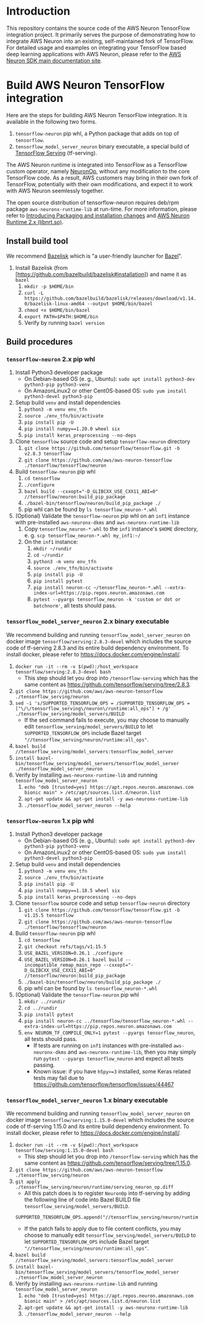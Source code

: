 # Introduction
This repository contains the source code of the AWS Neuron TensorFlow integration project.
It primarily serves the purpose of demonstrating how to integrate AWS Neuron into an existing,
self-maintained fork of TensorFlow. For detailed usage and examples on integrating your
TensorFlow based deep learning applications with AWS Neuron, please refer to the
[AWS Neuron SDK main documentation site](https://github.com/aws/aws-neuron-sdk/tree/master/docs/tensorflow-neuron).

# Build AWS Neuron TensorFlow integration
Here are the steps for building AWS Neuron TensorFlow integration.
It is available in the following two forms.
1. `tensorflow-neuron` pip whl, a Python package that adds on top of `tensorflow`.
1. `tensorflow_model_server_neuron` binary executable, a special build of
[TensorFlow Serving](https://github.com/tensorflow/serving) (tf-serving).

The AWS Neuron runtime is integrated into TensorFlow as a TensorFlow custom operator,
namely [NeuronOp](https://github.com/aws/aws-neuron-tensorflow/blob/main/runtime/ops/neuron_op.cc),
without any modification to the core TensorFlow code. As a result, AWS customers may
bring in their own fork of TensorFlow, potentially with their own modifications,
and expect it to work with AWS Neuron seemlessly together.

The open source distribution of tensorflow-neuron requires deb/rpm package
`aws-neuronx-runtime-lib` at run-time. For more information, please refer to
[Introducing Packaging and installation changes](https://awsdocs-neuron.readthedocs-hosted.com/en/latest/general/announcements/neuron2.x/neuron230-packages-changes.html)
and
[AWS Neuron Runtime 2.x (libnrt.so)](https://awsdocs-neuron.readthedocs-hosted.com/en/latest/neuron-guide/appnotes/neuron-components/introducing-libnrt.html#introduce-libnrt).

## Install build tool
We recommend [Bazelisk](https://github.com/bazelbuild/bazelisk)
which is "a user-friendly launcher for [Bazel](https://bazel.build/)".
1. Install Bazelisk (from [https://github.com/bazelbuild/bazelisk#installation]) and name it as `bazel`
    1. `mkdir -p $HOME/bin`
    1. `curl -L https://github.com/bazelbuild/bazelisk/releases/download/v1.14.0/bazelisk-linux-amd64 --output $HOME/bin/bazel`
    1. `chmod +x $HOME/bin/bazel`
    1. `export PATH=$PATH:$HOME/bin`
    1. Verify by running `bazel version`

## Build procedures
### `tensorflow-neuron` 2.x pip whl
1. Install Python3 developer package
    - On Debian-based OS (e. g., Ubuntu): `sudo apt install python3-dev python3-pip python3-venv`
    - On AmazonLinux2 or other CentOS-based OS: `sudo yum install python3-devel python3-pip`
1. Setup build `venv` and install dependencies
    1. `python3 -m venv env_tfn`
    1. `source ./env_tfn/bin/activate`
    1. `pip install pip -U`
    1. `pip install numpy==1.20.0 wheel six`
    1. `pip install keras_preprocessing --no-deps`
1. Clone `tensorflow` source code and setup `tensorflow-neuron` directory
    1. `git clone https://github.com/tensorflow/tensorflow.git -b v2.8.3 tensorflow`
    1. `git clone https://github.com/aws/aws-neuron-tensorflow ./tensorflow/tensorflow/neuron`
1. Build `tensorflow-neuron` pip whl
    1. `cd tensorflow`
    1. `./configure`
    1. `bazel build --cxxopt="-D_GLIBCXX_USE_CXX11_ABI=0" //tensorflow/neuron:build_pip_package`
    1. `./bazel-bin/tensorflow/neuron/build_pip_package ./`
    1. pip whl can be found by `ls tensorflow_neuron-*.whl`
1. (Optional) Validate the `tensorflow-neuron` pip whl on an `inf1` instance with pre-installed `aws-neuronx-dkms` and `aws-neuronx-runtime-lib`
    1. Copy `tensorflow_neuron-*.whl` to the `inf1` instance's `$HOME` directory, e. g. `scp tensorflow_neuron-*.whl my_inf1:~/`
    1. On the `inf1` instance:
        1. `mkdir ~/rundir`
        1. `cd ~/rundir`
        1. `python3 -m venv env_tfn`
        1. `source ./env_tfn/bin/activate`
        1. `pip install pip -U`
        1. `pip install pytest`
        1. `pip install neuron-cc ~/tensorflow_neuron-*.whl --extra-index-url=https://pip.repos.neuron.amazonaws.com`
        1. `pytest --pyargs tensorflow_neuron -k 'custom or dot or batchnorm'`, all tests should pass.

### `tensorflow_model_server_neuron` 2.x binary executable
We recommend building and running `tensorflow_model_server_neuron` on docker image
`tensorflow/serving:2.8.3-devel` which includes the source code of
tf-serving 2.8.3 and its entire build dependency environment. To install docker, please refer to
https://docs.docker.com/engine/install/.
1. `docker run -it --rm -v $(pwd):/host_workspace tensorflow/serving:2.8.3-devel bash`
    - This step should let you drop into `/tensorflow-serving` which has the same content as
    https://github.com/tensorflow/serving/tree/2.8.3.
1. `git clone https://github.com/aws/aws-neuron-tensorflow ./tensorflow_serving/neuron`
1. `sed -i 's/SUPPORTED_TENSORFLOW_OPS = /SUPPORTED_TENSORFLOW_OPS = ["\/\/tensorflow_serving\/neuron\/runtime:all_ops"] + /g' ./tensorflow_serving/model_servers/BUILD`
    - If the sed command fails to execute, you may choose to manually edit
    `tensorflow_serving/model_servers/BUILD` to let `SUPPORTED_TENSORFLOW_OPS` include
    Bazel target `"//tensorflow_serving/neuron/runtime:all_ops"`.
1. `bazel build //tensorflow_serving/model_servers:tensorflow_model_server`
1. `install bazel-bin/tensorflow_serving/model_servers/tensorflow_model_server ./tensorflow_model_server_neuron`
1. Verify by installing `aws-neuronx-runtime-lib` and running `tensorflow_model_server_neuron`
    1. `echo "deb [trusted=yes] https://apt.repos.neuron.amazonaws.com bionic main" > /etc/apt/sources.list.d/neuron.list`
    1. `apt-get update && apt-get install -y aws-neuronx-runtime-lib`
    1. `./tensorflow_model_server_neuron --help`

### `tensorflow-neuron` 1.x pip whl
1. Install Python3 developer package
    - On Debian-based OS (e. g., Ubuntu): `sudo apt install python3-dev python3-pip python3-venv`
    - On AmazonLinux2 or other CentOS-based OS: `sudo yum install python3-devel python3-pip`
1. Setup build `venv` and install dependencies
    1. `python3 -m venv env_tfn`
    1. `source ./env_tfn/bin/activate`
    1. `pip install pip -U`
    1. `pip install numpy==1.18.5 wheel six`
    1. `pip install keras_preprocessing --no-deps`
1. Clone `tensorflow` source code and setup `tensorflow-neuron` directory
    1. `git clone https://github.com/tensorflow/tensorflow.git -b v1.15.5 tensorflow`
    1. `git clone https://github.com/aws/aws-neuron-tensorflow ./tensorflow/tensorflow/neuron`
1. Build `tensorflow-neuron` pip whl
    1. `cd tensorflow`
    1. `git checkout refs/tags/v1.15.5`
    1. `USE_BAZEL_VERSION=0.26.1 ./configure`
    1. `USE_BAZEL_VERSION=0.26.1 bazel build --incompatible_remap_main_repo --cxxopt="-D_GLIBCXX_USE_CXX11_ABI=0" //tensorflow/neuron:build_pip_package`
    1. `./bazel-bin/tensorflow/neuron/build_pip_package ./`
    1. pip whl can be found by `ls tensorflow_neuron-*.whl`
1. (Optional) Validate the `tensorflow-neuron` pip whl
    1. `mkdir ../rundir`
    1. `cd ../rundir`
    1. `pip install pytest`
    1. `pip install neuron-cc ../tensorflow/tensorflow_neuron-*.whl --extra-index-url=https://pip.repos.neuron.amazonaws.com`
    1. `env NEURON_TF_COMPILE_ONLY=1 pytest --pyargs tensorflow_neuron`, all tests should pass.
        - If tests are running on `inf1` instances with pre-installed `aws-neuronx-dkms` and `aws-neuronx-runtime-lib`,
        then you may simply run `pytest --pyargs tensorflow_neuron` and expect all tests passing.
        - Known issue: if you have `h5py>=3` installed, some Keras related tests may fail due to https://github.com/tensorflow/tensorflow/issues/44467

### `tensorflow_model_server_neuron` 1.x binary executable
We recommend building and running `tensorflow_model_server_neuron` on docker image
`tensorflow/serving:1.15.0-devel` which includes the source code of
tf-serving 1.15.0 and its entire build dependency environment. To install docker, please refer to
https://docs.docker.com/engine/install/.
1. `docker run -it --rm -v $(pwd):/host_workspace tensorflow/serving:1.15.0-devel bash`
    - This step should let you drop into `/tensorflow-serving` which has the same content as
    https://github.com/tensorflow/serving/tree/1.15.0.
1. `git clone https://github.com/aws/aws-neuron-tensorflow ./tensorflow_serving/neuron`
1. `git apply ./tensorflow_serving/neuron/runtime/serving_neuron_op.diff`
    - All this patch does is to register `NeuronOp` into tf-serving by adding
    the following line of code into Bazel BUILD file `tensorflow_serving/model_servers/BUILD`.
    ```
    SUPPORTED_TENSORFLOW_OPS.append("//tensorflow_serving/neuron/runtime:all_ops")
    ```
    - If the patch fails to apply due to file content conflicts, you may choose to manually edit
    `tensorflow_serving/model_servers/BUILD` to let `SUPPORTED_TENSORFLOW_OPS` include
    Bazel target `"//tensorflow_serving/neuron/runtime:all_ops"`.
1. `bazel build //tensorflow_serving/model_servers:tensorflow_model_server`
1. `install bazel-bin/tensorflow_serving/model_servers/tensorflow_model_server ./tensorflow_model_server_neuron`
1. Verify by installing `aws-neuronx-runtime-lib` and running `tensorflow_model_server_neuron`
    1. `echo "deb [trusted=yes] https://apt.repos.neuron.amazonaws.com bionic main" > /etc/apt/sources.list.d/neuron.list`
    1. `apt-get update && apt-get install -y aws-neuronx-runtime-lib`
    1. `./tensorflow_model_server_neuron --help`
